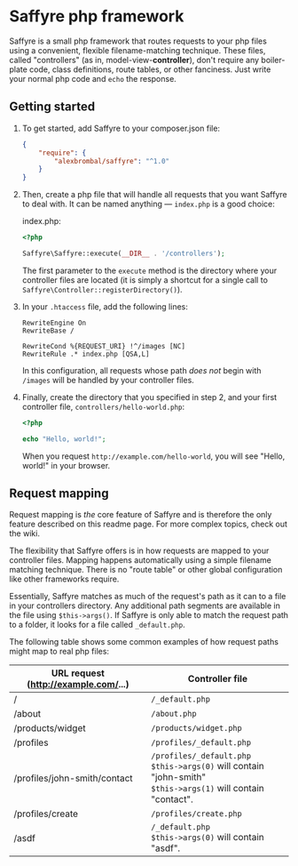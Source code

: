 # Saffyre php framework

Saffyre is a small php framework that routes requests to your php files
using a convenient, flexible filename-matching technique. These files,
called "controllers" (as in, model-view-**controller**), don't require any
boiler-plate code, class definitions, route tables, or other fanciness.
Just write your normal php code and `echo` the response.




## Getting started

1. To get started, add Saffyre to your composer.json file:

    ```json
    {
        "require": {
            "alexbrombal/saffyre": "^1.0"
        }
    }
    ```

2. Then, create a php file that will handle all requests that you want Saffyre to deal with. It can be named anything — `index.php` is a good choice:

    index.php:

    ```php
    <?php

    Saffyre\Saffyre::execute(__DIR__ . '/controllers');
    ```

    The first parameter to the `execute` method is the directory where your controller files are located (it is simply a shortcut for a single call to `Saffyre\Controller::registerDirectory()`).

3. In your `.htaccess` file, add the following lines:

    ```
    RewriteEngine On
    RewriteBase /

    RewriteCond %{REQUEST_URI} !^/images [NC]
    RewriteRule .* index.php [QSA,L]
    ```

    In this configuration, all requests whose path *does not* begin with `/images` will be handled by your controller files.

4. Finally, create the directory that you specified in step 2, and your first controller file, `controllers/hello-world.php`:

    ```php
    <?php

    echo "Hello, world!";
    ```

    When you request `http://example.com/hello-world`, you will see "Hello, world!" in your browser.


## Request mapping

Request mapping is *the* core feature of Saffyre and is therefore the
only feature described on this readme page. For more complex topics,
check out the wiki.

The flexibility that Saffyre offers is in how requests are mapped to your controller files.
Mapping happens automatically using a simple filename matching technique.
There is no "route table" or other global configuration like other frameworks require.

Essentially, Saffyre matches as much of the request's path as it can to a file in your controllers directory.
Any additional path segments are available in the file
using `$this->args()`.
If Saffyre is only able to match the request path to a folder,
it looks for a file called `_default.php`.

The following table shows some common examples of how request paths might map
to real php files:

URL request (http://example.com/...)       | Controller file
-------------------------------------------|-------------------------------------
/                                          | `/_default.php`
/about                                     | `/about.php`
/products/widget                           | `/products/widget.php`
/profiles                                  | `/profiles/_default.php`
/profiles/john-smith/contact               | `/profiles/_default.php` <br/> `$this->args(0)` will contain "john-smith" <br/> `$this->args(1)` will contain "contact".
/profiles/create                           | `/profiles/create.php`
/asdf                                      | `/_default.php` <br/> `$this->args(0)` will contain "asdf".




